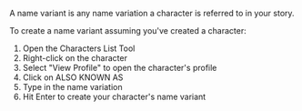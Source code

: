 A name variant is any name variation a character is referred to in your story.

To create a name variant assuming you've created a character:

1. Open the Characters List Tool
2. Right-click on the character
3. Select "View Profile" to open the character's profile
4. Click on ALSO KNOWN AS 
5. Type in the name variation
6. Hit Enter to create your character's name variant